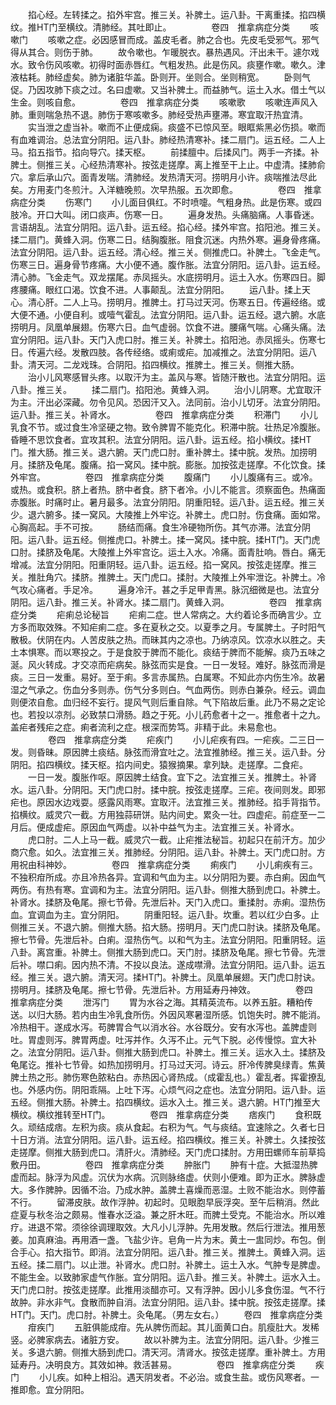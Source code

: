 <!-- { "loadSidebar": true } -->
　　掐心经。左转揉之。掐外牢宫。推三关。补脾土。运八卦。干离重揉。掐四横纹。推HT门至横纹。清肺经。其吐即止。
　　
　　卷四　推拿病症分类
　　咳嗽门
　　咳嗽之症。必因感冒而成。盖皮毛者。肺之合也。先皮毛受邪气。邪气得从其合。则伤于肺。
　　故令嗽也。乍暖脱衣。暴热遇风。汗出未干。遽尔戏水。致令伤风咳嗽。初得时面赤唇红。气粗发热。此是伤风。痰壅作嗽。嗽久。津液枯耗。肺经虚矣。肺为诸脏华盖。卧则开。坐则合。坐则稍宽。
　　卧则气促。乃因攻肺下痰之过。名曰虚嗽。又当补脾土。而益肺气。运土入水。借土气以生金。则咳自愈。
　　
　　卷四　推拿病症分类
　　咳嗽歌
　　咳嗽连声风入肺。重则喘急热不退。肺伤于寒咳嗽多。肺经受热声壅滞。寒宜取汗热宜清。
　　实当泄之虚当补。嗽而不止便成痫。痰盛不已惊风至。眼眶紫黑必伤损。嗽而有血难调治。总法宜分阴阳。运八卦。肺经热清寒补。揉二扇门。运五经。二人上马。掐五指节。掐向导穴。揉天枢。
　　前揉膻中。后揉风门。两手一齐揉。补脾土。侧推三关。心经热清寒补。按弦走搓摩。离上推至干上止。中虚清。揉肺俞穴。拿后承山穴。面青发喘。清肺经。发热清天河。捞明月小许。痰喘推法尽此矣。方用麦门冬煎汁。入洋糖晚煎。次早热服。五次即愈。
　　
　　卷四　推拿病症分类
　　伤寒门
　　小儿面目俱红。不时喷嚏。气粗身热。此是伤寒。或四肢冷。开口大叫。闭口痰声。伤寒一日。
　　遍身发热。头痛脑痛。人事昏迷。言语胡乱。法宜分阴阳。运八卦。运五经。掐心经。揉外牢宫。掐阳池。推三关。揉二扇门。黄蜂入洞。伤寒二日。结胸腹胀。阻食沉迷。内热外寒。遍身骨疼痛。法宜分阴阳。运八卦。运五经。清心经。推三关。侧推虎口。补脾土。飞金走气。伤寒三日。遍身骨节疼痛。大小便不通。腹作胀。法宜分阴阳。运八卦。运五经。清心肺。飞金走气。双龙摆尾。赤凤摇头。水底捞明月。运土入水。伤寒四日。脚疼腰痛。眼红口渴。饮食不进。人事颠乱。法宜分阴阳。
　　运八卦。揉上天心。清心肝。二人上马。捞明月。推脾土。打马过天河。伤寒五日。传遍经络。或大便不通。小便自利。或噎气霍乱。法宜分阴阳。运八卦。运五经。退六腑。水底捞明月。凤凰单展翅。伤寒六日。血气虚弱。饮食不进。腰痛气喘。心痛头痛。法宜分阴阳。运八卦。天门入虎口肘。推三关。补脾土。掐阳池。赤凤摇头。伤寒七日。传遍六经。发散四肢。各传经络。或痢或疟。加减推之。法宜分阴阳。运八卦。清天河。二龙戏珠。合阴阳。掐四横纹。推脾土。推三关。侧推大肠。
　　治小儿风寒感冒头疼。以取汗为主。盖风与寒。皆随汗散也。法宜分阴阳。运八卦。推三关。
　　揉二扇门。掐阳池。黄蜂入洞。
　　治小儿阴寒。尤宜取汗为主。汗出必深藏。勿令见风。恐因汗又入。法同前。治小儿切牙。法宜分阴阳。运八卦。推三关。补肾水。
　　
　　卷四　推拿病症分类
　　积滞门
　　小儿乳食不节。或过食生冷坚硬之物。致令脾胃不能克化。积滞中脘。壮热足冷腹胀。昏睡不思饮食者。宜攻其积。法宜分阴阳。运八卦。运五经。掐小横纹。揉HT门。推大肠。推三关。退六腑。天门虎口肘。重补脾土。揉中脘。发热。加捞明月。揉脐及龟尾。腹痛。掐一窝风。揉中脘。膨胀。加按弦走搓摩。不化饮食。揉外牢宫。
　　
　　卷四　推拿病症分类
　　腹痛门
　　小儿腹痛有三。或冷。或热。或食积。脐上者热。脐中者食。脐下者冷。小儿不能言。须察面色。热痛面赤腹胀。时痛时止。暑月最多。法宜分阴阳。阴重阳轻。运八卦。运五经。推三关少。退六腑多。揉一窝风。大陵推上外牢讫。补脾土。虎口肘。伤食痛。面如常。心胸高起。手不可按。
　　肠结而痛。食生冷硬物所伤。其气亦滞。法宜分阴阳。运八卦。运五经。侧推虎口。补脾土。揉一窝风。揉中脘。揉HT门。天门虎口肘。揉脐及龟尾。大陵推上外牢宫讫。运土入水。冷痛。面青肚响。唇白。痛无增减。法宜分阴阳。阳重阴轻。运八卦。运五经。掐一窝风。按弦走搓摩。推三关。推肚角穴。揉脐。推脾土。天门虎口。揉肘。大陵推上外牢泄讫。补脾土。冷气攻心痛者。手足冷。
　　遍身冷汗。甚之手足甲青黑。脉沉细微是也。法宜分阴阳。运八卦。推三关。补肾水。揉二扇门。黄蜂入洞。
　　
　　卷四　推拿病症分类
　　疟痢总论秘旨
　　疟痢二症。世人常病之。大约着论多而确言少。立方多而取效殊。不知疟痢二症。多在夏秋之交。以夏季之月。专属脾土。子时阳气散极。伏阴在内。人苦皮肤之热。而昧其内之凉也。乃纳凉风。饮凉水以胜之。夫土本惧寒。而以寒投之。于是食胶于脾而不能化。痰结于脾而不能解。痰乃五味之涎。风火转成。才交凉而疟病矣。脉弦而实是食。一日一发轻。难好。脉弦而滑是痰。三日一发重。易好。至于痢。多言赤属热。白属寒。不知此亦内伤生冷。故暑湿之气承之。伤血分多则赤。伤气分多则白。气血两伤。则赤白兼杂。经云。调血则便浓自愈。血归经不妄行。提风气则后重自除。气下陷故后重。此乃不易之定论也。若投以凉剂。必致禁口滑肠。趋之于死。小儿药愈者十之一。推愈者十之九。盖疟者残疟之症。痢者流利之症。根深而势笃。非精于此。未易愈也。
　　
　　卷四　推拿病症分类
　　疟疾门
　　小儿疟疾有四。一疟疾。二三日一发。则昏昧。原因脾土痰结。脉弦而滑宜吐之。法宜推肺经。推三关。运八卦。分阴阳。掐四横纹。揉天枢。掐内间史。猿猴摘果。拿列缺。走搓摩。二食疟。
　　一日一发。腹胀作呕。原因脾土结食。宜下之。法宜推三关。推脾土。补肾水。运八卦。分阴阳。天门虎口肘。揉中脘。按弦走搓摩。三疟。夜间则发。即邪疟也。原因水边戏耍。感露风雨寒。宜取汗。法宜推三关。推肺经。掐手背指节。掐横纹。威灵穴一截。方用独蒜研饼。贴内间史。累灸一壮。四虚疟。前症至一二月后。便成虚疟。原因血气两虚。以补中益气为主。法宜推三关。补肾水。
　　虎口肘。二人上马一截。威灵穴一截。止疟推法秘旨。初起只在前汗方。加少商穴愈。如久。法宜推三关。推肺经。分阴阳。运八卦。补脾土。天门虎口肘。方用祝由科神妙。
　　
　　卷四　推拿病症分类
　　痢疾门
　　小儿痢疾有三。不独积疳所成。亦且冷热各异。宜调和气血为主。以分阴阳为要。赤白痢。因血气两伤。有热有寒。宜调和为主。法宜分阴阳。运八卦。侧推大肠到虎口。补脾土。补肾水。揉脐及龟尾。擦七节骨。先泄后补。天门入虎口。重揉肘。赤痢。湿热伤血。宜调血为主。宜分阴阳。
　　阴重阳轻。运八卦。坎重。若以红少白多。止侧推三关。不退六腑。侧推大肠。掐大肠。捞明月。天门虎口肘诀。揉脐及龟尾。擦七节骨。先泄后补。白痢。湿热伤气。以和气为主。法宜分阴阳。阳重阴轻。运八卦。离宫重。补脾土。侧推大肠到虎口。天门肘。揉脐及龟尾。擦七节骨。先泄后补。噤口痢。因内热不清。不投以良法。遂成噤滑。法宜分阴阳。运八卦。运五经。推三关。退六腑。清天河。揉HT门。补脾土。凤凰单展翅。天门虎口肘诀。捞明月。揉脐及龟尾。擦七节骨。先泄后补。方用延寿丹神效。
　　
　　卷四　推拿病症分类
　　泄泻门
　　胃为水谷之海。其精英流布。以养五脏。糟粕传送。以归大肠。若内由生冷乳食所伤。外因风寒暑湿所感。饥饱失时。脾不能消。冷热相干。遂成水泻。苟脾胃合气以消水谷。水谷既分。安有水泻也。盖脾虚则吐。胃虚则泻。脾胃两虚。吐泻并作。久泻不止。元气下脱。必传慢惊。宜大补之。法宜分阴阳。运八卦。侧推大肠到虎口。补脾土。推三关。运水入土。揉脐及龟尾讫。推补七节骨。如热加捞明月。打马过天河。诗云。肝冷传脾臭绿青。焦黄脾土热之形。肺伤寒色脓粘白。赤热因心肾热成。（成霍乱也。）霍乱者。挥霍撩乱也。外感内伤。阴阳乖隔。上吐下泻。心烦气闷之症也。法宜分阴阳。运八卦。运五经。侧推大肠。补脾土。掐四横纹。运水入土。推三关。退六腑。HT门推至大横纹。横纹推转至HT门。
　　
　　卷四　推拿病症分类
　　痞疾门
　　食积既久。顽结成痞。左积为痰。痰从食起。右积为气。气与痰结。宜速除之。久者七日十日方消。法宜分阴阳。运八卦。运五经。掐四横纹。推三关。补脾土。久揉按弦走搓摩。侧推大肠到虎口。清肝火。清肺经。天门虎口揉肘。方用田螺师车前草捣敷丹田。
　　
　　卷四　推拿病症分类
　　肿胀门
　　肿有十症。大抵湿热脾虚而起。脉浮为风虚。沉伏为水病。沉则脉络虚。伏则小便难。即为正水。脾脉虚大。多作脾肿。因循不治。乃成水肿。盖脾土喜燥而恶湿。土败不能治水。则停蓄不行。
　　留滞皮肤。故作浮肿。初起时。见眼胞早辰浮突。至午后稍消。然此症夏与秋冬治之颇易。惟春水泛溢。兼之肝木旺。而脾土受克。不能治水。所以难疗。进退不常。须徐徐调理取效。大凡小儿浮肿。先用发散。然后行泄法。推用葱姜。加真麻油。再用酒一盏。飞盐少许。皂角一片为末。黄土一盅同炒。布包。倒合手心。掐大指节。即消。法宜分阴阳。运八卦。推三关。推脾土。黄蜂入洞。运五经。揉二扇门。以止泄。补肾水。虎口肘。补脾土。运土入水。气肿专是脾虚。不能生金。以致肺家虚气作胀。宜分阴阳。运八卦。推三关。补脾土。运水入土。天门虎口肘。按弦走搓摩。此推用淡醋亦可。又有浮肿。因小儿多食伤湿。气不行故肿。非水非气。食散而肿自消。法宜分阴阳。运八卦。揉中脘。按弦走搓摩。揉HT门。天门。虎口肘。补脾土。灸龟尾。（男左女右。）
　　卷四　推拿病症分类
　　疳疾门
　　五脏俱能成疳。先从脾伤而起。其儿面黄口白。肌瘦肚大。发稀竖。必脾家病去。诸脏方安。
　　故以补脾为主。法宜分阴阳。运八卦。少推三关。多退六腑。侧推大肠到虎口。清天河。清肾水。按弦走搓摩。重补脾土。方用延寿丹。决明良方。其效如神。救活甚易。
　　
　　卷四　推拿病症分类
　　疾门
　　小儿疾。如种上相沿。遇天阴发者。不必治。或食生盐。或伤风寒者。一推即愈。宜分阴阳。
